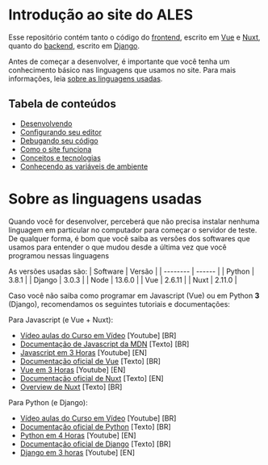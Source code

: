 # Introdução ao site do ALES

Esse repositório contém tanto o código do [frontend](conceitos.md#frontend), escrito em [Vue](conceitos.md#vue) e [Nuxt](conceitos.md#nuxt), quanto do [backend](conceitos.md#backend), escrito em [Django](conceitos.md#django).

Antes de começar a desenvolver, é importante que você tenha um conhecimento básico nas linguagens que usamos no site. Para mais informações, leia [sobre as linguagens usadas](#sobre-as-linguagens-usadas).

## Tabela de conteúdos
- [Desenvolvendo](desenvolvendo.md)
- [Configurando seu editor](editor.md)
- [Debugando seu código](debugando.md)
- [Como o site funciona](como_funciona.md)
- [Conceitos e tecnologias](conceitos.md)
- [Conhecendo as variáveis de ambiente](variaveis_de_ambiente.md)

# Sobre as linguagens usadas

Quando você for desenvolver, perceberá que não precisa instalar nenhuma linguagem em particular no computador para começar o servidor de teste. De qualquer forma, é bom que você saiba as versões dos softwares que usamos para entender o que mudou desde a última vez que você programou nessas linguagens

As versões usadas são:
| Software | Versão |
| -------- | ------ |
| Python   | 3.8.1  |
| Django   | 3.0.3  |
| Node     | 13.6.0 |
| Vue      | 2.6.11 |
| Nuxt     | 2.11.0 |

Caso você não saiba como programar em Javascript (Vue) ou em Python **3** (Django), recomendamos os seguintes tutoriais e documentações:

Para Javascript (e Vue + Nuxt):
- [Vídeo aulas do Curso em Vídeo](https://www.youtube.com/watch?v=Ptbk2af68e8) [Youtube] [BR]
- [Documentação de Javascript da MDN](https://developer.mozilla.org/pt-BR/docs/Aprender/JavaScript) [Texto] [BR]
- [Javascript em 3 Horas](https://www.youtube.com/watch?v=PkZNo7MFNFg) [Youtube] [EN]
- [Documentação oficial de Vue](https://br.vuejs.org/v2/guide/) [Texto] [BR]
- [Vue em 3 Horas](https://www.youtube.com/watch?v=4deVCNJq3qc) [Youtube] [EN]
- [Documentação oficial de Nuxt](https://nuxtjs.org/guide) [Texto] [EN]
- [Overview de Nuxt](https://medium.com/@emanuelgsouza/transformando-o-meu-site-em-pwa-com-nuxt-5bd33551a5e1) [Texto] [BR]

Para Python (e Django):
- [Vídeo aulas do Curso em Vídeo](https://www.youtube.com/watch?v=S9uPNppGsGo&list=PLHz_AreHm4dlKP6QQCekuIPky1CiwmdI6&index=1) [Youtube] [BR]
- [Documentação oficial de Python](https://docs.python.org/pt-br/3/tutorial/index.html) [Texto] [BR]
- [Python em 4 Horas](https://www.youtube.com/watch?v=rfscVS0vtbw) [Youtube] [EN]
- [Documentação oficial de Django](https://docs.djangoproject.com/pt-br/3.0/intro/tutorial01/) [Texto] [BR]
- [Django em 3 horas](https://www.youtube.com/watch?v=F5mRW0jo-U4) [Youtube] [EN]


